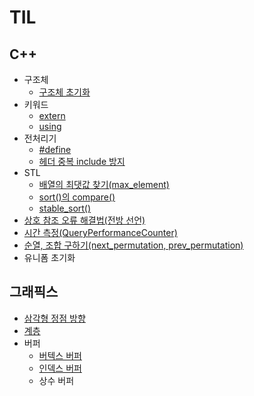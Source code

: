 # TIL

## C++
* 구조체
    * [구조체 초기화](C++/구조체%20초기화.md)
* 키워드
    * [extern](C++/extern.md)
    * [using](C++/using.md)
* 전처리기
    * [#define](https://github.com/YOUKK/TIL/blob/master/C%2B%2B/%23define.md)
    * [헤더 중복 include 방지](https://github.com/YOUKK/TIL/blob/master/C%2B%2B/%ED%97%A4%EB%8D%94%20%EC%A4%91%EB%B3%B5%20%EB%B0%A9%EC%A7%80.md)
* STL
    * [배열의 최댓값 찾기(max_element)](https://github.com/YOUKK/TIL/blob/master/C%2B%2B/%EB%B0%B0%EC%97%B4%EC%9D%98%20%EC%B5%9C%EB%8C%93%EA%B0%92%20%EC%B0%BE%EA%B8%B0(max_element).md)
    * [sort()의 compare()](https://github.com/YOUKK/TIL/blob/master/C%2B%2B/sort()%EC%9D%98%20compare().md)
    * [stable_sort()]()
* [상호 참조 오류 해결법(전방 선언)](https://github.com/YOUKK/TIL/blob/master/C%2B%2B/%EC%83%81%ED%98%B8%20%EC%B0%B8%EC%A1%B0%20%EC%98%A4%EB%A5%98%20%ED%95%B4%EA%B2%B0%EB%B2%95(%EC%A0%84%EB%B0%A9%20%EC%84%A0%EC%96%B8).md)
* [시간 측정(QueryPerformanceCounter)](https://github.com/YOUKK/TIL/blob/master/C%2B%2B/%EC%8B%9C%EA%B0%84%20%EC%B8%A1%EC%A0%95(QueryPerformanceCounter).md)
* [순열, 조합 구하기(next_permutation, prev_permutation)](https://github.com/YOUKK/TIL/blob/master/C%2B%2B/%EC%88%9C%EC%97%B4%2C%20%EC%A1%B0%ED%95%A9%20%EA%B5%AC%ED%95%98%EA%B8%B0(next_permutation%2C%20prev_permutation).md)
* 유니폼 초기화



## 그래픽스
* [삼각형 정점 방향](그래픽스/삼각형%20정점%20방향.md)
* [계층](그래픽스/계층.md)
* 버퍼
    * [버텍스 버퍼](그래픽스/버텍스%20버퍼.md)
    * [인덱스 버퍼](그래픽스/인덱스%20버퍼.md)
    * 상수 버퍼